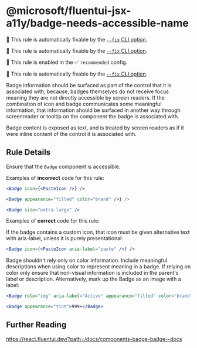 # @microsoft/fluentui-jsx-a11y/badge-needs-accessible-name

🔧 This rule is automatically fixable by the [`--fix` CLI option](https://eslint.org/docs/latest/user-guide/command-line-interface#--fix).

<!-- end auto-generated rule header -->

🔧 This rule is automatically fixable by the [`--fix` CLI option](https://eslint.org/docs/latest/user-guide/command-line-interface#--fix).

<!-- end auto-generated rule header -->

💼 This rule is enabled in the ✅ `recommended` config.

🔧 This rule is automatically fixable by the [`--fix` CLI option](https://eslint.org/docs/latest/user-guide/command-line-interface#--fix).

<!-- end auto-generated rule header -->

Badge information should be surfaced as part of the control that it is associated with, because, badges themselves do not receive focus meaning they are not directly accessible by screen readers. If the combination of icon and badge communicates some meaningful information, that information should be surfaced in another way through screenreader or tooltip on the component the badge is associated with.

Badge content is exposed as text, and is treated by screen readers as if it were inline content of the control it is associated with.

## Rule Details

Ensure that the `Badge` component is accessible.

Examples of **incorrect** code for this rule:

```jsx
<Badge icon={<PasteIcon />} />
```

```jsx
<Badge appearance="filled" color="brand" />} />
```

```jsx
<Badge size="extra-large" />
```

Examples of **correct** code for this rule:

If the badge contains a custom icon, that icon must be given alternative text with aria-label, unless it is purely presentational:

```jsx
<Badge icon={<PasteIcon aria-label="paste" />} />
```

Badge shouldn't rely only on color information. Include meaningful descriptions when using color to represent meaning in a badge. If relying on color only ensure that non-visual information is included in the parent's label or description. Alternatively, mark up the Badge as an image with a label:

```jsx
<Badge role="img" aria-label="Active" appearance="filled" color="brand" />} />
```

```jsx
<Badge appearance="tint">999+</Badge>
```

## Further Reading

<https://react.fluentui.dev/?path=/docs/components-badge-badge--docs>


